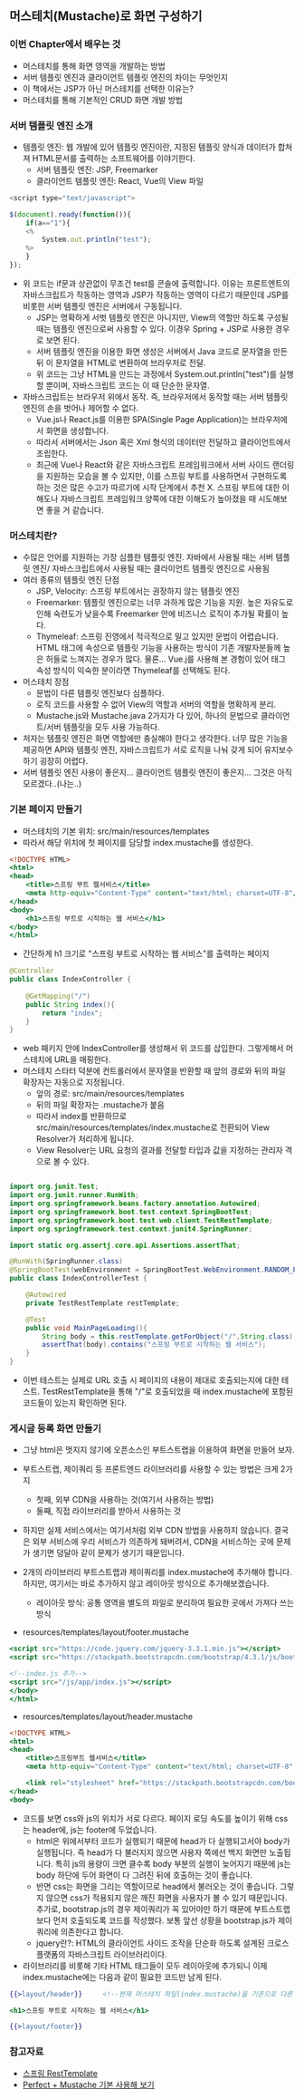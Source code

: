## 머스테치(Mustache)로 화면 구성하기

### 이번 Chapter에서 배우는 것
- 머스테치를 통해 화면 영역을 개발하는 방법
- 서버 템플릿 엔진과 클라이언트 템플릿 엔진의 차이는 무엇인지
- 이 책에서는 JSP가 아닌 머스테치를 선택한 이유는?
- 머스테치를 통해 기본적인 CRUD 화면 개발 방법

### 서버 템플릿 엔진 소개
- 템플릿 엔진: 웹 개발에 있어 템플릿 엔진이란, 지정된 템플릿 양식과 데이터가 합쳐져 HTML문서를 출력하는 소프트웨어를 이야기한다.
  * 서버 템플릿 엔진: JSP, Freemarker
  * 클라이언트 템플릿 엔진: React, Vue의 View 파일

```javascript
<script type="text/javascript">

$(document).ready(function()){
    if(a=="1"){
    <%
        System.out.println("test");
    %>
    }
});
```
- 위 코드는 if문과 상관없이 무조건 test를 콘솔에 출력합니다. 이유는 프론트엔트의 자바스크립트가 작동하는 영역과 JSP가 작동하는 영역이 다르기 때문인데 JSP를 비롯한 서버 템플릿 엔진은 서버에서 구동됩니다.
  * JSP는 명확하게 서벗 템플릿 엔진은 아니지만, View의 역할만 하도록 구성될 때는 템플릿 엔진으로써 사용할 수 있다. 이경우 Spring + JSP로 사용한 경우로 보면 된다.
  * 서버 템플릿 엔진을 이용한 화면 생성은 서버에서 Java 코드로 문자열을 만든 뒤 이 문자열을 HTML로 변환하여 브라우저로 전달.
  * 위 코드는 그냥 HTML을 만드는 과정에서 System.out.println("test")를 실행할 뿐이며, 자바스크립트 코드는 이 때 단순한 문자열.
- 자바스크립트는 브라우저 위에서 동작. 즉, 브라우저에서 동작할 때는 서버 템플릿 엔진의 손을 벗어나 제어할 수 없다.
  * Vue.js나 React.js를 이용한 SPA(Single Page Application)는 브라우저에서 화면을 생성합니다.
  * 따라서 서버에서는 Json 혹은 Xml 형식의 데이터만 전달하고 클라이언트에서 조립한다.
  * 최근에 Vue나 React와 같은 자바스크립트 프레임워크에서 서버 사이드 랜더링을 지원하는 모습을 볼 수 있지만, 이를 스프링 부트를 사용하면서 구현하도록 하는 것은 많은 수고가 따르기에 시작 단계에서 추천 X. 스프링 부트에 
  대한 이해도나 자바스크립트 프레임워크 양쪽에 대한 이해도가 높아졌을 때 시도해보면 좋을 거 같습니다.

### 머스테치란?

- 수많은 언어를 지원하는 가장 심플한 템플릿 엔진. 자바에서 사용될 때는 서버 템플릿 엔진/ 자바스크립트에서 사용될 때는 클라이언트 템플릿 엔진으로 사용됨
- 여러 종류의 템플릿 엔진 단점
  * JSP, Velocity: 스프링 부트에서는 권장하지 않는 템플릿 엔진
  * Freemarker: 템플릿 엔진으로는 너무 과하게 많은 기능을 지원. 높은 자유도로 인해 숙련도가 낮을수록 Freemarker 안에 비즈니스 로직이 추가될 확률이 높다.
  * Thymeleaf: 스프링 진영에서 적극적으로 밀고 있지만 문법이 어렵습니다. HTML 태그에 속성으로 템플릿 기능을 사용하는 방식이 기존 개발자분들께 높은 허들로 느껴지는 경우가 많다. 물론... Vue.j를 사용해 본 경험이 있어 태그 속성 방식이 익숙한 분이라면 Thymeleaf를 선택해도 된다.
- 머스테치 장점
  * 문법이 다른 템플릿 엔진보다 심플하다.
  * 로직 코드를 사용할 수 없어 View의 역할과 서버의 역할을 명확하게 분리.
  * Mustache.js와 Mustache.java 2가지가 다 있어, 하나의 문법으로 클라이언트/서버 템플릿을 모두 사용 가능하다.
- 저자는 템플릿 엔진은 화면 역할에만 충실해야 한다고 생각한다. 너무 많은 기능을 제공하면 API와 템플릿 엔진, 자바스크립트가 서로 로직을 나눠 갖게 되어 유지보수하기 굉장히 어렵다.
- 서버 템플릿 엔진 사용이 좋은지... 클라이언트 템플릿 엔진이 좋은지... 그것은 아직 모르겠다..(나는..)

### 기본 페이지 만들기
- 머스테치의 기본 위치: src/main/resources/templates
- 따라서 해당 위치에 첫 페이지를 담당할 index.mustache를 생성한다. 

```mustache
<!DOCTYPE HTML>
<html>
<head>
    <title>스프링 부트 웹서비스</title>
    <meta http-equiv="Content-Type" content="text/html; charset=UTF-8"/>
</head>
<body>
    <h1>스프링 부트로 시작하는 웹 서비스</h1>
</body>
</html>
```
- 간단하게 h1 크기로 "스프링 부트로 시작하는 웹 서비스"를 출력하는 페이지

```java
@Controller
public class IndexController {
    
    @GetMapping("/")
    public String index(){
        return "index";
    }
}
```
- web 패키지 안에 IndexController를 생성해서 위 코드를 삽입한다. 그렇게해서 머스테치에 URL을 매핑한다.
- 머스테치 스타터 덕분에 컨트롤러에서 문자열을 반환할 때 앞의 경로와 뒤의 파일 확장자는 자동으로 지정됩니다.
  * 앞의 경로: src/main/resources/templates
  * 뒤의 파일 확장자는 .mustache가 붙음
  * 따라서 index를 반환하므로 src/main/resources/templates/index.mustache로 전환되어 View Resolver가 처리하게 됩니다.
  * View Resolver는 URL 요청의 결과를 전달할 타입과 값을 지정하는 관리자 격으로 볼 수 있다.

```java

import org.junit.Test;
import org.junit.runner.RunWith;
import org.springframework.beans.factory.annotation.Autowired;
import org.springframework.boot.test.context.SpringBootTest;
import org.springframework.boot.test.web.client.TestRestTemplate;
import org.springframework.test.context.junit4.SpringRunner;

import static org.assertj.core.api.Assertions.assertThat;

@RunWith(SpringRunner.class)
@SpringBootTest(webEnvironment = SpringBootTest.WebEnvironment.RANDOM_PORT)
public class IndexControllerTest {

    @Autowired
    private TestRestTemplate restTemplate;

    @Test
    public void MainPageLoading(){
        String body = this.restTemplate.getForObject("/",String.class);
        assertThat(body).contains("스프링 부트로 시작하는 웹 서비스");
    }
}
```
- 이번 테스트는 실제로 URL 호출 시 페이지의 내용이 제대로 호출되는지에 대한 테스트. TestRestTemplate을 통해 "/"로 호출되었을 때 index.mustache에 포함된 코드들이 있는지 확인하면 된다.

### 게시글 등록 화면 만들기
- 그냥 html은 멋지지 않기에 오픈소스인 부트스트랩을 이용하여 화면을 만들어 보자.
- 부트스트랩, 제이쿼리 등 프론트엔드 라이브러리를 사용할 수 있는 방법은 크게 2가지
  * 첫째, 외부 CDN을 사용하는 것(여기서 사용하는 방법)
  * 둘째, 직접 라이브러리를 받아서 사용하는 것
- 하지만 실제 서비스에서는 여기서처럼 외부 CDN 방법을 사용하지 않습니다. 결국은 외부 서비스에 우리 서비스가 의존하게 돼버려서, CDN을 서비스하는 곳에 문제가 생기면 덩달아 같이 문제가 생기기 때문입니다.
- 2개의 라이브러리 부트스트랩과 제이쿼리를 index.mustache에 추가해야 합니다. 하지만, 여기서는 바로 추가하지 않고 레이아웃 방식으로 추가해보겠습니다.
  * 레이아웃 방식: 공통 영역을 별도의 파일로 분리하여 필요한 곳에서 가져다 쓰는 방식

- resources/templates/layout/footer.mustache
```mustache
<script src="https://code.jquery.com/jquery-3.3.1.min.js"></script>
<script src="https://stackpath.bootstrapcdn.com/bootstrap/4.3.1/js/bootstrap.min.js"></script>

<!--index.js 추가-->
<script src="/js/app/index.js"></script>
</body>
</html>
```

- resources/templates/layout/header.mustache
```mustache
<!DOCTYPE HTML>
<html>
<head>
    <title>스프링부트 웹서비스</title>
    <meta http-equiv="Content-Type" content="text/html; charset=UTF-8" />

    <link rel="stylesheet" href="https://stackpath.bootstrapcdn.com/bootstrap/4.3.1/css/bootstrap.min.css">
</head>
<body>
```

- 코드를 보면 css와 js의 위치가 서로 다르다. 페이지 로딩 속도를 높이기 위해 css는 header에, js는 footer에 두었습니다.
  * html은 위에서부터 코드가 실행되기 때문에 head가 다 실행되고서야 body가 실행됩니다. 즉 head가 다 불러지지 않으면 사용자 쪽에선 백지 화면만 노출됩니다. 특히 js의 용량이 크면 클수록 body 부분의 실행이 늦어지기 때문에 js는 body 하단에 두어 화면이 다 그려진 뒤에 호출하는 것이 좋습니다.
  * 반면 css는 화면을 그리는 역할이므로 head에서 불러오는 것이 좋습니다. 그렇지 않으면 css가 적용되지 않은 깨진 화면을 사용자가 볼 수 있기 때문입니다. 추가로, bootstrap.js의 경우 제이쿼리가 꼭 있어야만 하기 때문에 부트스트랩보다 먼저 호출되도록 코드를 작성했다. 보통 앞선 상황을 bootstrap.js가 제이쿼리에 의존한다고 합니다.
  * jquery란?: HTML의 클라이언트 사이드 조작을 단순화 하도록 설계된 크로스 플랫폼의 자바스크립트 라이브러리이다.
- 라이브러리를 비롯해 기타 HTML 태그들이 모두 레이아웃에 추가되니 이제 index.mustache에는 다음과 같이 필요한 코드만 남게 된다. 
```mustache
{{>layout/header}}     <!--현재 머스테치 파일(index.mustache)을 기준으로 다른 파일을 가져옵니다.-->

<h1>스프링 부트로 시작하는 웹 서비스</h1>

{{>layout/footer}}
```












### 참고자료
- [스프링 RestTemplate](https://advenoh.tistory.com/46)
- [Perfect + Mustache 기본 사용해 보기](https://dejavuqa.tistory.com/19)
